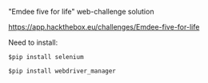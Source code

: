 "Emdee five for life" web-challenge solution

https://app.hackthebox.eu/challenges/Emdee-five-for-life

Need to install:

`$pip install selenium`

`$pip install webdriver_manager`
